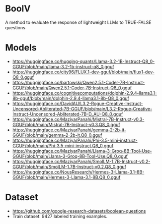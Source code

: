 # BoolV
A method to evaluate the response of lightweight LLMs to TRUE-FALSE questions

# Models
- https://huggingface.co/hugging-quants/Llama-3.2-1B-Instruct-Q8_0-GGUF/blob/main/llama-3.2-1b-instruct-q8_0.gguf
- https://huggingface.co/city96/FLUX.1-dev-gguf/blob/main/flux1-dev-Q8_0.gguf
- https://huggingface.co/bartowski/Qwen2.5.1-Coder-7B-Instruct-GGUF/blob/main/Qwen2.5.1-Coder-7B-Instruct-Q8_0.gguf
- https://huggingface.co/cognitivecomputations/dolphin-2.9.4-llama3.1-8b-gguf/blob/main/dolphin-2.9.4-llama3.1-8b-Q8_0.gguf
- https://huggingface.co/DavidAU/L3.2-Rogue-Creative-Instruct-Uncensored-Abliterated-7B-GGUF/blob/main/L3.2-Rogue-Creative-Instruct-Uncensored-Abliterated-7B-D_AU-Q8_0.gguf
- https://huggingface.co/MaziyarPanahi/Mistral-7B-Instruct-v0.3-GGUF/blob/main/Mistral-7B-Instruct-v0.3.Q8_0.gguf
- https://huggingface.co/MaziyarPanahi/gemma-2-2b-it-GGUF/blob/main/gemma-2-2b-it.Q8_0.gguf
- https://huggingface.co/MaziyarPanahi/Phi-3.5-mini-instruct-GGUF/blob/main/Phi-3.5-mini-instruct.Q8_0.gguf
- https://huggingface.co/MaziyarPanahi/Llama-3-Groq-8B-Tool-Use-GGUF/blob/main/Llama-3-Groq-8B-Tool-Use.Q8_0.gguf
- https://huggingface.co/MaziyarPanahi/SmolLM-1.7B-Instruct-v0.2-GGUF/blob/main/SmolLM-1.7B-Instruct-v0.2.Q8_0.gguf
- https://huggingface.co/NousResearch/Hermes-3-Llama-3.1-8B-GGUF/blob/main/Hermes-3-Llama-3.1-8B.Q8_0.gguf

# Dataset
- https://github.com/google-research-datasets/boolean-questions
- Train dataset: 9427 labeled training examples.
